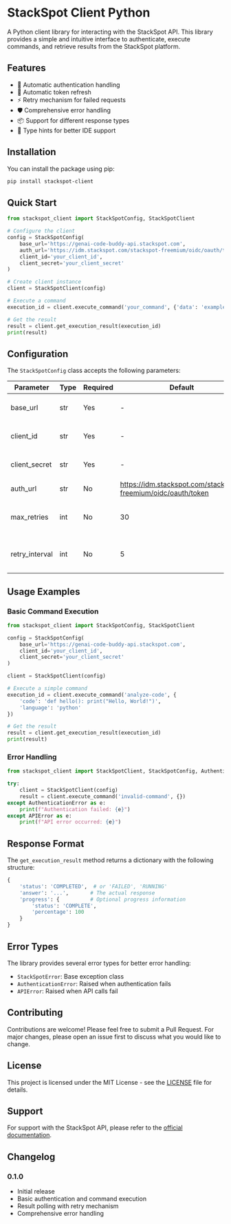 # StackSpot Client Python

A Python client library for interacting with the StackSpot API. This library provides a simple and intuitive interface to authenticate, execute commands, and retrieve results from the StackSpot platform.

## Features

- 🔐 Automatic authentication handling
- 🔄 Automatic token refresh
- ⚡ Retry mechanism for failed requests
- 🛡️ Comprehensive error handling
- 📦 Support for different response types
- 🧪 Type hints for better IDE support

## Installation

You can install the package using pip:

```bash
pip install stackspot-client
```

## Quick Start

```python
from stackspot_client import StackSpotConfig, StackSpotClient

# Configure the client
config = StackSpotConfig(
    base_url='https://genai-code-buddy-api.stackspot.com',
    auth_url='https://idm.stackspot.com/stackspot-freemium/oidc/oauth/token',
    client_id='your_client_id',
    client_secret='your_client_secret'
)

# Create client instance
client = StackSpotClient(config)

# Execute a command
execution_id = client.execute_command('your_command', {'data': 'example'})

# Get the result
result = client.get_execution_result(execution_id)
print(result)
```

## Configuration

The `StackSpotConfig` class accepts the following parameters:

| Parameter | Type | Required | Default | Description |
|-----------|------|----------|---------|-------------|
| base_url | str | Yes | - | Base URL for the StackSpot API |
| client_id | str | Yes | - | Your StackSpot client ID |
| client_secret | str | Yes | - | Your StackSpot client secret |
| auth_url | str | No | https://idm.stackspot.com/stackspot-freemium/oidc/oauth/token | Authentication URL |
| max_retries | int | No | 30 | Maximum number of retries for result polling |
| retry_interval | int | No | 5 | Interval between retries in seconds |

## Usage Examples

### Basic Command Execution

```python
from stackspot_client import StackSpotConfig, StackSpotClient

config = StackSpotConfig(
    base_url='https://genai-code-buddy-api.stackspot.com',
    client_id='your_client_id',
    client_secret='your_client_secret'
)

client = StackSpotClient(config)

# Execute a simple command
execution_id = client.execute_command('analyze-code', {
    'code': 'def hello(): print("Hello, World!")',
    'language': 'python'
})

# Get the result
result = client.get_execution_result(execution_id)
print(result)
```

### Error Handling

```python
from stackspot_client import StackSpotClient, StackSpotConfig, AuthenticationError, APIError

try:
    client = StackSpotClient(config)
    result = client.execute_command('invalid-command', {})
except AuthenticationError as e:
    print(f"Authentication failed: {e}")
except APIError as e:
    print(f"API error occurred: {e}")
```

## Response Format

The `get_execution_result` method returns a dictionary with the following structure:

```python
{
    'status': 'COMPLETED',  # or 'FAILED', 'RUNNING'
    'answer': '...',       # The actual response
    'progress': {          # Optional progress information
        'status': 'COMPLETE',
        'percentage': 100
    }
}
```

## Error Types

The library provides several error types for better error handling:

- `StackSpotError`: Base exception class
- `AuthenticationError`: Raised when authentication fails
- `APIError`: Raised when API calls fail

## Contributing

Contributions are welcome! Please feel free to submit a Pull Request. For major changes, please open an issue first to discuss what you would like to change.

## License

This project is licensed under the MIT License - see the [LICENSE](LICENSE) file for details.

## Support

For support with the StackSpot API, please refer to the [official documentation](https://docs.stackspot.com).

## Changelog

### 0.1.0
- Initial release
- Basic authentication and command execution
- Result polling with retry mechanism
- Comprehensive error handling 